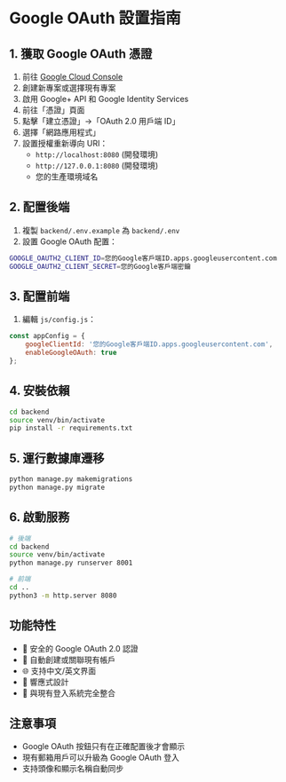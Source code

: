 # Google OAuth 設置指南

## 1. 獲取 Google OAuth 憑證

1. 前往 [Google Cloud Console](https://console.cloud.google.com/)
2. 創建新專案或選擇現有專案
3. 啟用 Google+ API 和 Google Identity Services
4. 前往「憑證」頁面
5. 點擊「建立憑證」→「OAuth 2.0 用戶端 ID」
6. 選擇「網路應用程式」
7. 設置授權重新導向 URI：
   - `http://localhost:8080` (開發環境)
   - `http://127.0.0.1:8080` (開發環境)
   - 您的生產環境域名

## 2. 配置後端

1. 複製 `backend/.env.example` 為 `backend/.env`
2. 設置 Google OAuth 配置：
```bash
GOOGLE_OAUTH2_CLIENT_ID=您的Google客戶端ID.apps.googleusercontent.com
GOOGLE_OAUTH2_CLIENT_SECRET=您的Google客戶端密鑰
```

## 3. 配置前端

1. 編輯 `js/config.js`：
```javascript
const appConfig = {
    googleClientId: '您的Google客戶端ID.apps.googleusercontent.com',
    enableGoogleOAuth: true
};
```

## 4. 安裝依賴

```bash
cd backend
source venv/bin/activate
pip install -r requirements.txt
```

## 5. 運行數據庫遷移

```bash
python manage.py makemigrations
python manage.py migrate
```

## 6. 啟動服務

```bash
# 後端
cd backend
source venv/bin/activate
python manage.py runserver 8001

# 前端
cd ..
python3 -m http.server 8080
```

## 功能特性

- 🔐 安全的 Google OAuth 2.0 認證
- 👤 自動創建或關聯現有帳戶
- 🌐 支持中文/英文界面
- 📱 響應式設計
- 🔄 與現有登入系統完全整合

## 注意事項

- Google OAuth 按鈕只有在正確配置後才會顯示
- 現有郵箱用戶可以升級為 Google OAuth 登入
- 支持頭像和顯示名稱自動同步